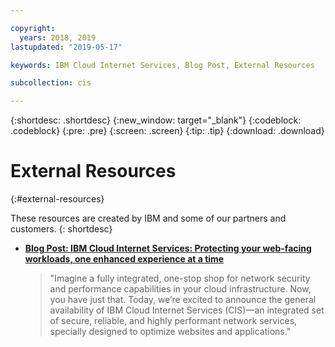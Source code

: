 ```yaml
---

copyright:
  years: 2018, 2019
lastupdated: "2019-05-17"

keywords: IBM Cloud Internet Services, Blog Post, External Resources

subcollection: cis

---
```


{:shortdesc: .shortdesc}
{:new_window: target="_blank"}
{:codeblock: .codeblock}
{:pre: .pre}
{:screen: .screen}
{:tip: .tip}
{:download: .download}

# External Resources
{:#external-resources}

These resources are created by IBM and some of our partners and customers.
{: shortdesc}

* [**Blog Post: IBM Cloud Internet Services: Protecting your web-facing workloads, one enhanced experience at a time**](https://www.ibm.com/cloud/blog/announcements/ibm-cloud-internet-services-ga)

   >"Imagine a fully integrated, one-stop shop for network security and performance capabilities in your cloud infrastructure. Now, you have just that. Today, we’re excited to announce the general availability of IBM Cloud Internet Services (CIS)—an integrated set of secure, reliable, and highly performant network services, specially designed to optimize websites and applications."
